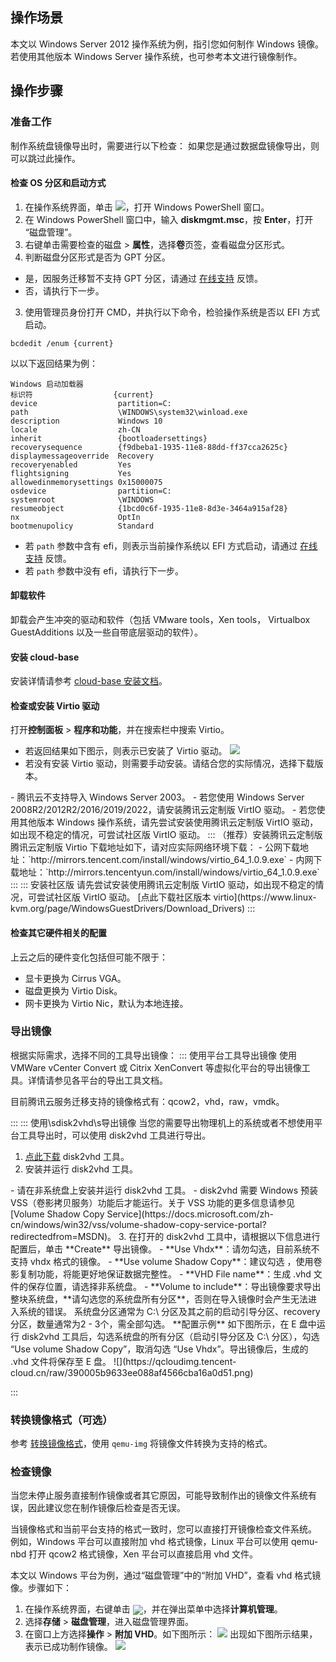## 操作场景
本文以 Windows Server 2012 操作系统为例，指引您如何制作 Windows 镜像。若使用其他版本 Windows Server 操作系统，也可参考本文进行镜像制作。

## 操作步骤

### 准备工作

制作系统盘镜像导出时，需要进行以下检查：
<dx-alert infotype="explain" title="">
如果您是通过数据盘镜像导出，则可以跳过此操作。
</dx-alert>



#### 检查 OS 分区和启动方式

1. 在操作系统界面，单击 <img src="https://main.qcloudimg.com/raw/f0c84862ef30956c201c3e7c85a26eec.png" style="margin: 0;">，打开 Windows PowerShell 窗口。
2. 在 Windows PowerShell 窗口中，输入 **diskmgmt.msc**，按 **Enter**，打开 “磁盘管理”。
3. 右键单击需要检查的磁盘 > **属性**，选择**卷**页签，查看磁盘分区形式。
2. 判断磁盘分区形式是否为 GPT 分区。
 - 是，因服务迁移暂不支持 GPT 分区，请通过 [在线支持](https://cloud.tencent.com/online-service?from=doc_213) 反馈。
 - 否，请执行下一步。
3. 使用管理员身份打开 CMD，并执行以下命令，检验操作系统是否以 EFI 方式启动。
```shellsession
bcdedit /enum {current}
```
以以下返回结果为例：
```shellsession
Windows 启动加载器
标识符                  {current}
device                  partition=C:
path                    \WINDOWS\system32\winload.exe
description             Windows 10
locale                  zh-CN
inherit                 {bootloadersettings}
recoverysequence        {f9dbeba1-1935-11e8-88dd-ff37cca2625c}
displaymessageoverride  Recovery
recoveryenabled         Yes
flightsigning           Yes
allowedinmemorysettings 0x15000075
osdevice                partition=C:
systemroot              \WINDOWS
resumeobject            {1bcd0c6f-1935-11e8-8d3e-3464a915af28}
nx                      OptIn
bootmenupolicy          Standard
```
 - 若 `path` 参数中含有 efi，则表示当前操作系统以 EFI 方式启动，请通过 [在线支持](https://cloud.tencent.com/online-service?from=doc_213) 反馈。
 - 若 `path` 参数中没有 efi，请执行下一步。

#### 卸载软件

卸载会产生冲突的驱动和软件（包括 VMware tools，Xen tools， Virtualbox GuestAdditions 以及一些自带底层驱动的软件）。

#### 安装 cloud-base

安装详情请参考 [cloud-base 安装文档](https://cloud.tencent.com/document/product/213/30000)。

#### 检查或安装 Virtio 驱动

打开**控制面板** > **程序和功能**，并在搜索栏中搜索 Virtio。
- 若返回结果如下图示，则表示已安装了 Virtio 驱动。
![](https://main.qcloudimg.com/raw/d8b0c17385de25bd41cdfcd291008f5c.png)
- 若没有安装 Virtio 驱动，则需要手动安装。请结合您的实际情况，选择下载版本。
<dx-alert infotype="explain" title="">
- 腾讯云不支持导入 Windows Server 2003。
- 若您使用 Windows Server 2008R2/2012R2/2016/2019/2022，请安装腾讯云定制版 VirtIO 驱动。
- 若您使用其他版本 Windows 操作系统，请先尝试安装使用腾讯云定制版 VirtIO 驱动，如出现不稳定的情况，可尝试社区版 VirtIO 驱动。
</dx-alert>
<dx-tabs>
::: （推荐）安装腾讯云定制版
腾讯云定制版 Virtio 下载地址如下，请对应实际网络环境下载：
- 公网下载地址：`http://mirrors.tencent.com/install/windows/virtio_64_1.0.9.exe`
- 内网下载地址：`http://mirrors.tencentyun.com/install/windows/virtio_64_1.0.9.exe`
:::
::: 安装社区版
请先尝试安装使用腾讯云定制版 VirtIO 驱动，如出现不稳定的情况，可尝试社区版 VirtIO 驱动。
[点此下载社区版本 virtio](https://www.linux-kvm.org/page/WindowsGuestDrivers/Download_Drivers)
:::
</dx-tabs>


#### 检查其它硬件相关的配置

上云之后的硬件变化包括但可能不限于：
 - 显卡更换为 Cirrus VGA。
 - 磁盘更换为 Virtio Disk。
 - 网卡更换为 Virtio Nic，默认为本地连接。

### 导出镜像
根据实际需求，选择不同的工具导出镜像：
<dx-tabs>
::: 使用平台工具导出镜像[](id:Useplatform)
使用 VMWare vCenter Convert 或 Citrix XenConvert 等虚拟化平台的导出镜像工具。详情请参见各平台的导出工具文档。


<dx-alert infotype="explain" title="">
目前腾讯云服务迁移支持的镜像格式有：qcow2，vhd，raw，vmdk。
</dx-alert>


:::
::: 使用\sdisk2vhd\s导出镜像[](id:Usedisk2vhd)
当您的需要导出物理机上的系统或者不想使用平台工具导出时，可以使用 disk2vhd 工具进行导出。
1. [点此下载](https://download.sysinternals.com/files/Disk2vhd.zip) disk2vhd 工具。
2. 安装并运行 disk2vhd 工具。
<dx-alert infotype="notice" title="">
 - 请在非系统盘上安装并运行 disk2vhd 工具。
 - disk2vhd 需要 Windows 预装 VSS（卷影拷贝服务）功能后才能运行。关于 VSS 功能的更多信息请参见 [Volume Shadow Copy Service](https://docs.microsoft.com/zh-cn/windows/win32/vss/volume-shadow-copy-service-portal?redirectedfrom=MSDN)。
</dx-alert>
3. 在打开的 disk2vhd 工具中，请根据以下信息进行配置后，单击 **Create** 导出镜像。
 - **Use Vhdx**：请勿勾选，目前系统不支持 vhdx 格式的镜像。
 - **Use volume Shadow Copy**：建议勾选 ，使用卷影复制功能，将能更好地保证数据完整性。
 - **VHD File name**：生成 .vhd 文件的保存位置，请选择非系统盘。
 - **Volume to include**：导出镜像要求导出整块系统盘，**请勾选您的系统盘所有分区**，否则在导入镜像时会产生无法进入系统的错误。
系统盘分区通常为 C:\ 分区及其之前的启动引导分区、recovery 分区，数量通常为2 - 3个，需全部勾选。
**配置示例**
如下图所示，在 E 盘中运行 disk2vhd 工具后，勾选系统盘的所有分区（启动引导分区及 C:\ 分区），勾选 “Use volume Shadow Copy”，取消勾选 “Use Vhdx”。导出镜像后，生成的 .vhd 文件将保存至 E 盘。
![](https://qcloudimg.tencent-cloud.cn/raw/390005b9633ee088af4566cba16a0d51.png)


:::
</dx-tabs>


### 转换镜像格式（可选）
参考 [转换镜像格式](https://cloud.tencent.com/document/product/213/62569#windows)，使用 `qemu-img` 将镜像文件转换为支持的格式。

### 检查镜像

<dx-alert infotype="explain" title="">
当您未停止服务直接制作镜像或者其它原因，可能导致制作出的镜像文件系统有误，因此建议您在制作镜像后检查是否无误。
</dx-alert>


当镜像格式和当前平台支持的格式一致时，您可以直接打开镜像检查文件系统。 例如，Windows 平台可以直接附加 vhd 格式镜像，Linux 平台可以使用 qemu-nbd 打开 qcow2 格式镜像，Xen 平台可以直接启用 vhd 文件。

本文以 Windows 平台为例，通过“磁盘管理”中的“附加 VHD”，查看 vhd 格式镜像。步骤如下：
1. 在操作系统界面，右键单击 <img src="https://main.qcloudimg.com/raw/3d815ac1c196b47b2eea7c3a516c3d88.png" style="margin:-4px 0px">，并在弹出菜单中选择**计算机管理**。
2. 选择**存储** > **磁盘管理**，进入磁盘管理界面。
3. 在窗口上方选择**操作** > **附加 VHD**。如下图所示：
![](https://main.qcloudimg.com/raw/447f09239201bfccd8adf62bd804c13e.png)
出现如下图所示结果，表示已成功制作镜像。
![](https://main.qcloudimg.com/raw/8a487604cfccb0bf34caad4cc75b3b15.png)

